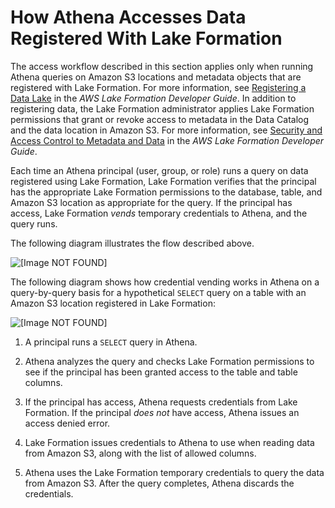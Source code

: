 # How Athena Accesses Data Registered With Lake Formation<a name="lf-athena-access"></a>

The access workflow described in this section applies only when running Athena queries on Amazon S3 locations and metadata objects that are registered with Lake Formation\. For more information, see [Registering a Data Lake](https://docs.aws.amazon.com/lake-formation/latest/dg/register-data-lake.html) in the *AWS Lake Formation Developer Guide*\. In addition to registering data, the Lake Formation administrator applies Lake Formation permissions that grant or revoke access to metadata in the Data Catalog and the data location in Amazon S3\. For more information, see [Security and Access Control to Metadata and Data](https://docs.aws.amazon.com/lake-formation/latest/dg/security-data-access.html#security-data-access-permissions) in the *AWS Lake Formation Developer Guide*\.

Each time an Athena principal \(user, group, or role\) runs a query on data registered using Lake Formation, Lake Formation verifies that the principal has the appropriate Lake Formation permissions to the database, table, and Amazon S3 location as appropriate for the query\. If the principal has access, Lake Formation *vends* temporary credentials to Athena, and the query runs\.

The following diagram illustrates the flow described above\.

![\[Image NOT FOUND\]](http://docs.aws.amazon.com/athena/latest/ug/images/lake-formation-athena.png)





The following diagram shows how credential vending works in Athena on a query\-by\-query basis for a hypothetical `SELECT` query on a table with an Amazon S3 location registered in Lake Formation:

![\[Image NOT FOUND\]](http://docs.aws.amazon.com/athena/latest/ug/images/lake_formation_athena_security_aws.png)

1. A principal runs a `SELECT` query in Athena\.

1. Athena analyzes the query and checks Lake Formation permissions to see if the principal has been granted access to the table and table columns\.

1. If the principal has access, Athena requests credentials from Lake Formation\. If the principal *does not* have access, Athena issues an access denied error\.

1. Lake Formation issues credentials to Athena to use when reading data from Amazon S3, along with the list of allowed columns\.

1. Athena uses the Lake Formation temporary credentials to query the data from Amazon S3\. After the query completes, Athena discards the credentials\.